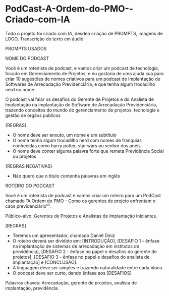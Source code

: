 # PodCast-A-Ordem-do-PMO--Criado-com-IA

Todo o projeto foi criado com IA, desdea criação de PROMPTS, imagens de LOGO, Transcrição do texto em áudio

PROMPTS USADOS

NOME DO PODCAST

Você é um roteirista de podcast, e vamos criar um podcast de tecnologia, focado em Gerenciamento de Projetos,  e eu gostaria de uma ajuda sua para criar 10 sugestões de nomes criativos para um podcast de Implantação de Softwares de Arrecadação Previdenciária, e que tenha algum trocadilho nerd no nome.

O podcast vai falar os desafios do Gerente de Projetos e do Analista de Implantação na implantação do Software de Arrecadação Previdenciária, trazendo conceitos do mundo do gerenciamento de projetos, tecnologia e gestão de órgãos publicos

{REGRAS}

- O nome deve ser enxuto, um nome e um subtítulo
- O nome tenha algum trocadilho nerd com nomes de franquias conhecidas como harry potter, star wars ou senhor dos anéis
- O nome deve conter alguma palavra forte que remeta Previdência Social ou projetos

{REGRAS NEGATIVAS}

- Não quero que o título contenha palavras em inglês

ROTEIRO DO PODCAST

Você é um roteirista de podcast e vamos criar um roteiro para um PodCast chamado “A Ordem do PMO - Como os gerentes de projeto enfrentam o caos previdenciário””.

Público-alvo: Gerentes de Projetos e Analistas de Implantação iniciantes.

[REGRAS]

- Teremos um apresentador, chamado Daniel Diniz
- O roteiro deverá ser dividido em: [INTRODUÇÃO], [DESAFIO 1 - ênfase na implantação de sistemas de arrecadação em institutos de previdência], [DESAFIO 2 - ênfase no papel e desafios do gerente de projetos], [DESAFIO 3 - ênfase no papel e desafios do analista de implantação] e [CONCLUSÃO].
- A linguagem deve ser simples e trazendo naturalidade entre cada bloco.
- O podcast deve ser curto, dando ênfase aos [DESAFIOS]

Palavras chaves: Arrecadação, gerente de projetos, analista de implantação, previdência.
